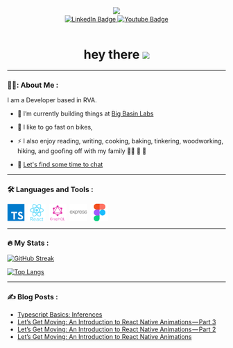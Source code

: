 <div id="header" align="center">
  <img src="https://user-images.githubusercontent.com/7648555/153242961-bb9adf78-a381-4782-8ba0-76a0fd868571.png" width="200"/>

  <div id="badges">
    <a href="https://www.linkedin.com/in/shaneboyar/">
      <img src="https://img.shields.io/badge/LinkedIn-blue?style=for-the-badge&logo=linkedin&logoColor=white" alt="LinkedIn Badge"/>
    </a>
    <a href="https://medium.com/@shaneboyar">
      <img src="https://img.shields.io/badge/Medium-black?style=for-the-badge&logo=medium&logoColor=white" alt="Youtube Badge"/>
    </a>
  </div>
  <img src="https://komarev.com/ghpvc/?username=shaneboyar&style=flat-square&color=blue" alt=""/>
  <h1>
    hey there
    <img src="https://media.giphy.com/media/hvRJCLFzcasrR4ia7z/giphy.gif" width="30px"/>
  </h1>
</div>

---

### 👨‍💻: About Me :
I am a Developer based in RVA.
- 🏢 I’m currently building things at [Big Basin Labs](https://bigbasinlabs.com/)

- 🚴 I like to go fast on bikes,

- ⚡ I also enjoy reading, writing, cooking, baking, tinkering, woodworking, hiking, and goofing off with my family 👱‍♀️ 👶 🐶

- 📆 [Let's find some time to chat](https://calendar.app.google/hWYUTGgpf2qvPrb17)

---

### :hammer_and_wrench: Languages and Tools :
<div>
  <img src="https://github.com/devicons/devicon/blob/master/icons/typescript/typescript-original.svg" title="TypeScript" alt="TypeScript" width="40" height="40"/>&nbsp;
  <img src="https://github.com/devicons/devicon/blob/master/icons/react/react-original-wordmark.svg" title="React" alt="React" width="40" height="40"/>&nbsp;
  <img src="https://github.com/devicons/devicon/blob/master/icons/graphql/graphql-plain-wordmark.svg" title="GraphQL" alt="GraphQL" width="40" height="40"/>&nbsp;
  <img src="https://github.com/devicons/devicon/blob/master/icons/express/express-original-wordmark.svg" title="Express" alt="Express" width="40" height="40"/>&nbsp;
  <img src="https://github.com/devicons/devicon/blob/master/icons/figma/figma-original.svg" title="Figma" alt="Figma" width="40" height="40"/>&nbsp;

---

### :fire: My Stats :
[![GitHub Streak](http://github-readme-streak-stats.herokuapp.com?user=shaneboyar&theme=synthwave&hide_border=true&date_format=M%20j%5B%2C%20Y%5D)](https://git.io/streak-stats)

[![Top Langs](https://github-readme-stats.vercel.app/api/top-langs/?username=shaneboyar)](https://github.com/anuraghazra/github-readme-stats)

---

### :writing_hand: Blog Posts :
<!-- BLOG-POST-LIST:START -->
- [Typescript Basics: Inferences](https://medium.com/@shaneboyar/typescript-basics-inferences-8977a9bbe587?source=rss-a595d027eac6------2)
- [Let’s Get Moving: An Introduction to React Native Animations — Part 3](https://medium.com/@shaneboyar/react-native-panresponder-tutorial-659790500777?source=rss-a595d027eac6------2)
- [Let’s Get Moving: An Introduction to React Native Animations — Part 2](https://medium.com/@shaneboyar/react-native-animated-tutorial-8543c9df4530?source=rss-a595d027eac6------2)
- [Let’s Get Moving: An Introduction to React Native Animations](https://medium.com/@shaneboyar/react-native-animations-intro-a71439e07f70?source=rss-a595d027eac6------2)
<!-- BLOG-POST-LIST:END -->
